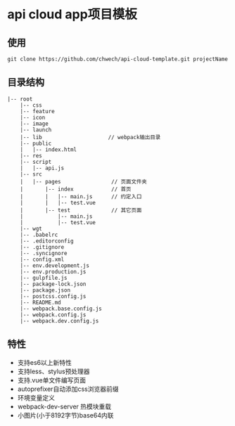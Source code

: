 # api cloud app项目模板

## 使用
```git
git clone https://github.com/chwech/api-cloud-template.git projectName
```

## 目录结构
```
|-- root
    |-- css
    |-- feature
    |-- icon
    |-- image
    |-- launch
    |-- lib                     // webpack输出目录
    |-- public
    |   |-- index.html
    |-- res
    |-- script
    |   |-- api.js
    |-- src
    |   |-- pages                // 页面文件夹
    |       |-- index            // 首页
    |       |   |-- main.js      // 约定入口
    |       |   |-- test.vue
    |       |-- test             // 其它页面
    |           |-- main.js
    |           |-- test.vue
    |-- wgt
    |-- .babelrc
    |-- .editorconfig
    |-- .gitignore
    |-- .syncignore
    |-- config.xml
    |-- env.development.js
    |-- env.production.js
    |-- gulpfile.js
    |-- package-lock.json
    |-- package.json
    |-- postcss.config.js
    |-- README.md
    |-- webpack.base.config.js
    |-- webpack.config.js
    |-- webpack.dev.config.js
```
## 特性
* 支持es6以上新特性
* 支持less、stylus预处理器
* 支持.vue单文件编写页面
* autoprefixer自动添加css浏览器前缀
* 环境变量定义
* webpack-dev-server 热模块重载
* 小图片(小于8192字节)base64内联 